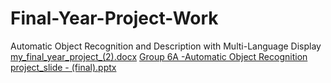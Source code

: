 # Final-Year-Project-Work
Automatic Object Recognition and Description with Multi-Language Display
[my_final_year_project_(2).docx](https://github.com/SomaNibe/Final-Year-Project-Work/files/6841455/my_final_year_project_.2.docx)
[Group 6A -Automatic Object Recognition project_slide - (final).pptx](https://github.com/SomaNibe/Final-Year-Project-Work/files/6841532/Group.6A.-Automatic.Object.Recognition.project_slide.-.final.pptx)

